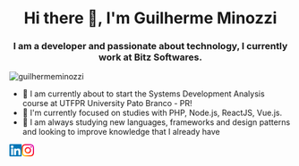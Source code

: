 <h1 align="center">Hi there 👋, I'm Guilherme Minozzi</h1>
<h3 align="center">I am a developer and passionate about technology, I currently work at Bitz Softwares.</h3>
<p align="left"> <img src="https://komarev.com/ghpvc/?username=minozzzi&color=blue" alt="guilhermeminozzi" /> </p>

- 🔭 I am currently about to start the Systems Development Analysis course at UTFPR University Pato Branco - PR!
- 🌱 I'm currently focused on studies with PHP, Node.js, ReactJS, Vue.js. 
- 👯 I am always studying new languages, frameworks and design patterns and looking to improve knowledge that I already have

[<img align="left" alt="guilhermeminozzi | LinkedIn" width="22px" src="https://github.com/minozzzi/minozzzi/raw/main/images/linkedin.svg" />][linkedin]
[<img align="left" alt="guilhermeminozzi | Instagram" width="22px" src="https://github.com/minozzzi/minozzzi/raw/main/images/instagram.svg" />][instagram]

<br />

[linkedin]: https://www.linkedin.com/in/guilherme-minozzi/
[instagram]: https://www.instagram.com/minozzzi/
